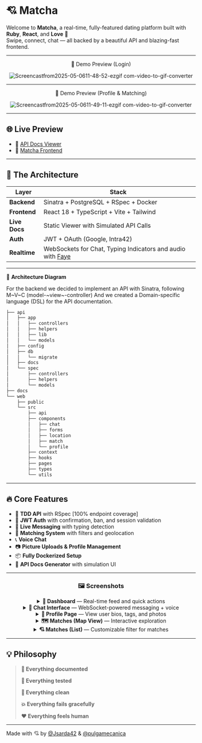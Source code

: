 # 💘 Matcha

Welcome to **Matcha**, a real-time, fully-featured dating platform built with **Ruby**, **React**, and **Love** 💎  
Swipe, connect, chat — all backed by a beautiful API and blazing-fast frontend.

---

<div align="center">

🎥 Demo Preview (Login)

![Screencastfrom2025-05-0611-48-52-ezgif com-video-to-gif-converter](https://github.com/user-attachments/assets/7348ffc8-25d3-4781-aef4-a75a07a00808)

***

🎥 Demo Preview (Profile & Matching)

![Screencastfrom2025-05-0611-49-11-ezgif com-video-to-gif-converter](https://github.com/user-attachments/assets/060adffc-3435-4936-8d11-f5f3679d6739)


</div>

---

## 🌐 Live Preview

- 🔗 [API Docs Viewer](https://pulgamecanica.github.io/matcha-docs/)
- 🔗 [Matcha Frontend](https://www.42matcha.com/)

---

## 🧱 The Architecture

| Layer      | Stack                                      |
|------------|--------------------------------------------|
| **Backend** | Sinatra + PostgreSQL + RSpec + Docker       |
| **Frontend** | React 18 + TypeScript + Vite + Tailwind     |
| **Live Docs** | Static Viewer with Simulated API Calls     |
| **Auth**     | JWT + OAuth (Google, Intra42)               |
| **Realtime** | WebSockets for Chat, Typing Indicators and audio with [Faye](https://faye.jcoglan.com/ruby/websockets.html)   |

---

🧭 **Architecture Diagram**  

For the backend we decided to implement an API with Sinatra, following M~V~C (model-~view~-controller)
And we created a Domain-specific language (DSL) for the API documentation.

```txt
├── api
│   ├── app
│   │   ├── controllers
│   │   ├── helpers
│   │   ├── lib
│   │   └── models
│   ├── config
│   ├── db
│   │   └── migrate
│   ├── docs
│   └── spec
│       ├── controllers
│       ├── helpers
│       └── models
├── docs
└── web
    ├── public
    └── src
        ├── api
        ├── components
        │   ├── chat
        │   ├── forms
        │   ├── location
        │   ├── match
        │   └── profile
        ├── context
        ├── hooks
        ├── pages
        ├── types
        └── utils
```

---

## 🔥 Core Features

- 🧪 **TDD API** with RSpec [100% endpoint coverage]
- 🔐 **JWT Auth** with confirmation, ban, and session validation
- 💬 **Live Messaging** with typing detection
- 💑 **Matching System** with filters and geolocation
- 📞 **Voice Chat**
- 📷 **Picture Uploads & Profile Management**
- 📦 **Fully Dockerized Setup**
- 📘 **API Docs Generator** with simulation UI

---

<div align="center">


### 🖼️ Screenshots

<details>
  <summary><strong>🧭 Dashboard</strong> — Real-time feed and quick actions</summary>

|                                                                                    |                                                                                               |
| ---------------------------------------------------------------------------------- | --------------------------------------------------------------------------------------------- |
| 💬 Real-time feed showing new matches, profile activity, and shortcuts to actions. | ![Dashboard](https://github.com/user-attachments/assets/886b169b-5f92-4481-a54c-b856d90bd3a7) |

</details>

<details>
  <summary><strong>💬 Chat Interface</strong> — WebSocket-powered messaging + voice</summary>

|                                                                                        |                                                                                          |
| -------------------------------------------------------------------------------------- | ---------------------------------------------------------------------------------------- |
| Messaging UI with live typing indicators, full message history, and voice call button. | ![Chat](https://github.com/user-attachments/assets/d5754b88-0c8c-4f92-b277-8c88485b03b7) |

</details>

<details>
  <summary><strong>👤 Profile Page</strong> — View user bios, tags, and photos</summary>

|                                                                                        |                                                                                             |
| -------------------------------------------------------------------------------------- | ------------------------------------------------------------------------------------------- |
| Full user profile with block/report actions, pictures, online status, and shared tags. | ![Profile](https://github.com/user-attachments/assets/79b80c13-ac83-4aec-8fca-5598fb226015) |

</details>

<details>
  <summary><strong>🗺️ Matches (Map View)</strong> — Interactive exploration</summary>

|                                                                                         |                                                                                             |
| --------------------------------------------------------------------------------------- | ------------------------------------------------------------------------------------------- |
| Discover matches based on location. Interactive map with card popups and quick connect. | ![Matches](https://github.com/user-attachments/assets/cac31f7e-bfc8-48e4-aec5-6bb0275c4de1) |

</details>

<details>
  <summary><strong>💘 Matches (List)</strong> — Customizable filter for matches</summary>

|                                                                                              |                                                                                   |
| -------------------------------------------------------------------------------------------- | --------------------------------------------------------------------------------- |
| Search people to fall in love! | ![Matches](https://github.com/user-attachments/assets/2c9d006b-fbc3-4a3e-ae5b-96e16ddb7a6b) |

</details>

</div>

---


## 💡 Philosophy

> **📜 Everything documented**
> 
> **🧪 Everything tested**
> 
> **🧼 Everything clean**
> 
> **💥 Everything fails gracefully**
> 
> **❤️ Everything feels human**

---

Made with 💘 by [@Jsarda42](https://github.com/Jsarda42) & [@pulgamecanica](https://github.com/pulgamecanica)
